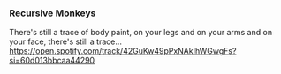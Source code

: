 ### Recursive Monkeys

There's still a trace of body paint, on your legs and on your arms and on your face, there's still a trace... https://open.spotify.com/track/42GuKw49pPxNAkIhWGwgFs?si=60d013bbcaa44290
